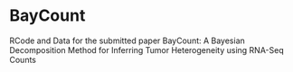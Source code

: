 # BayCount
RCode and Data for the submitted paper BayCount: A Bayesian Decomposition Method for Inferring Tumor Heterogeneity using RNA-Seq Counts

